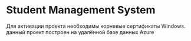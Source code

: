 # Student Management System 
Для активации проекта необходимы корневые сертификаты Windows. 
данный проект построен на удалённой базе данных Azure 
